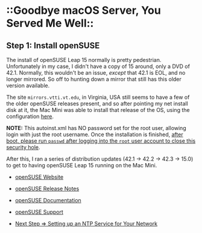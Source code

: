 # ::Goodbye macOS Server, You Served Me Well::

## Step 1: Install openSUSE

The install of openSUSE Leap 15 normally is pretty pedestrian. Unfortunately in my case, I didn't have a copy of 15 around, only a DVD of 42.1. Normally, this wouldn't be an issue, _except_ that 42.1 is EOL, and no longer mirrored. So off to hunting down a mirror that still has this older version available.

The site ```mirrors.vtti.vt.edu```, in Virginia, USA still seems to have a few of the older openSUSE releases present, and so after pointing my net install disk at it, the Mac Mini was able to install that release of the OS, using the configuration [here](https://github.com/greeneg/website/blob/master/configuration/autoinst.xml).

**NOTE:** This autoinst.xml has NO password set for the root user, allowing login with just the root username. Once the installation is finished, <u>after boot, please run `passwd` after logging into the `root` user account to close this security hole</u>.

After this, I ran a series of distribution updates (42.1 -> 42.2 -> 42.3 -> 15.0) to get to having openSUSE Leap 15 running on the Mac Mini.

* [openSUSE Website](http://www.opensuse.org)
* [openSUSE Release Notes](https://en.opensuse.org/Portal:15.0?pk_campaign=counter)
* [openSUSE Documentation](https://doc.opensuse.org)
* [openSUSE Support](https://en.opensuse.org/Portal:Support)

* [Next Step => Setting up an NTP Service for Your Network](./setup_ntp.md)